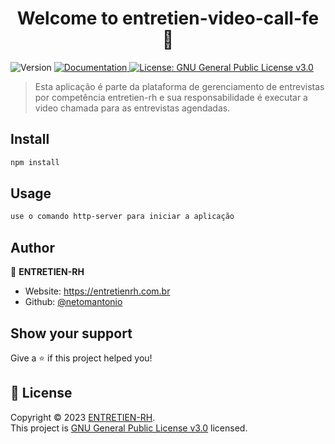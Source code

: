 <h1 align="center">Welcome to entretien-video-call-fe 👋</h1>
<p>
  <img alt="Version" src="https://img.shields.io/badge/version-1.0-blue.svg?cacheSeconds=2592000" />
  <a href="https://docs.entretienrh.com.br/video-call" target="_blank">
    <img alt="Documentation" src="https://img.shields.io/badge/documentation-yes-brightgreen.svg" />
  </a>
  <a href="https://www.gnu.org/licenses/gpl-3.0.html" target="_blank">
    <img alt="License: GNU General Public License v3.0" src="https://img.shields.io/badge/License-GNU General Public License v3.0-yellow.svg" />
  </a>
</p>

> Esta aplicação é parte da plataforma de gerenciamento de entrevistas por competência entretien-rh e sua responsabilidade é executar a video chamada para as entrevistas agendadas.

## Install

```sh
npm install
```

## Usage

```sh
use o comando http-server para iniciar a aplicação
```

## Author

👤 **ENTRETIEN-RH**

* Website: https://entretienrh.com.br
* Github: [@netomantonio](https://github.com/netomantonio)

## Show your support

Give a ⭐️ if this project helped you!

## 📝 License

Copyright © 2023 [ENTRETIEN-RH](https://github.com/netomantonio).<br />
This project is [GNU General Public License v3.0](https://www.gnu.org/licenses/gpl-3.0.html) licensed.